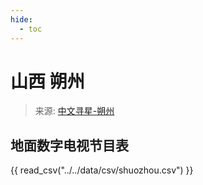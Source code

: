 ```yaml
---
hide:
  - toc
---
```


# 山西 朔州

> 来源: [中文寻星-朔州](http://dtmb.saoing.com/shuozhou.htm)

## 地面数字电视节目表

{{ read_csv("../../data/csv/shuozhou.csv") }}
